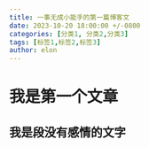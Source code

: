 ```yaml
---
title: 一事无成小能手的第一篇博客文                      
date: 2023-10-20 18:00:00 +/-0800
categories: [分类1, 分类2,分类3]             
tags: [标签1,标签2,标签3]                        
author: elon      
---
```


# 我是第一个文章
## 我是段没有感情的文字